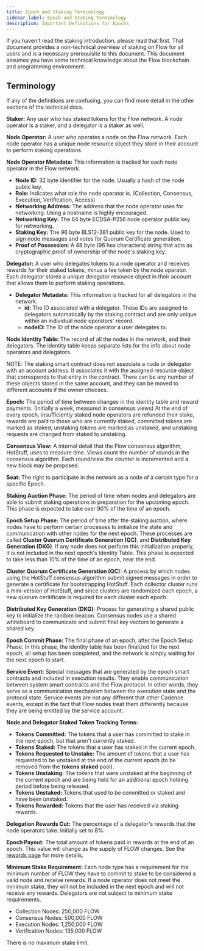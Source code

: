 ```yaml
---
title: Epoch and Staking Terminology
sidebar_label: Epoch and Staking Terminology
description: Important Definitions for Epochs
---
```


<Callout type="warning">
  If you haven't read the staking introduction, please read that
  first. That document provides a non-technical overview of staking on Flow for
  all users and is a necessary prerequisite to this document.
</Callout>
<Callout type="warning">
  This document assumes you have some technical knowledge about the Flow
  blockchain and programming environment.
</Callout>

## Terminology

If any of the definitions are confusing, you can find more detail in the other sections of the technical docs.

**Staker:** Any user who has staked tokens for the Flow network.
A node operator is a staker, and a delegator is a staker as well.

**Node Operator:** A user who operates a node on the Flow network. Each node operator has a unique node resource
object they store in their account to perform staking operations.

**Node Operator Metadata:** This information is tracked for each node operator in the Flow network.
  - **Node ID:** 32 byte identifier for the node. Usually a hash of the node public key.
  - **Role:** Indicates what role the node operator is. (Collection, Consensus, Execution, Verification, Access)
  - **Networking Address:** The address that the node operator uses for networking. Using a hostname is highly encouraged.
  - **Networking Key:** The 64 byte ECDSA-P256 node operator public key for networking.
  - **Staking Key:** The 96 byte BLS12-381 public key for the node. 
    Used to sign node messages and votes for Quorum Certificate generation.
  - **Proof of Possession:** A 48 byte (96 hex characters) string that acts as cryptographic
    proof of ownership of the node's staking key.

**Delegator:** A user who delegates tokens to a node operator and receives rewards for their staked tokens, minus a fee
taken by the node operator. Each delegator stores a unique delegator resource object in their account
that allows them to perform staking operations.

- **Delegator Metadata:** This information is tracked for all delegators in the network.
  - **id:** The ID associated with a delegator. These IDs are assigned to delegators automatically
    by the staking contract and are only unique within an individual node operators' record.
  - **nodeID:** The ID of the node operator a user delegates to.

**Node Identity Table:** The record of all the nodes in the network, and their delegators.
The identity table keeps separate lists for the info about node operators and delegators.

<Callout type="warning">
  NOTE: The staking smart contract does not associate a node or delegator with
  an account address. It associates it with the assigned resource object that
  corresponds to that entry in the contract. There can be any number of these
  objects stored in the same account, and they can be moved to different
  accounts if the owner chooses.
</Callout>

**Epoch:** The period of time between changes in the identity table and reward payments. 
(Initially a week, measured in consensus views)
At the end of every epoch, insufficiently staked node operators are refunded their stake,
rewards are paid to those who are currently staked, committed tokens are marked as staked,
unstaking tokens are marked as unstaked, and unstaking requests are changed from staked to unstaking.

**Consensus View:** A internal detail that the Flow consensus algorithm, HotStuff, uses to measure time.
Views count the number of rounds in the consensus algorithm.
Each round/view the counter is incremented and a new block may be proposed.

**Seat:** The right to participate in the network as a node of a certain type for a specific Epoch.

**Staking Auction Phase:** The period of time when nodes and delegators are able to submit staking operations
in preparation for the upcoming epoch. This phase is expected to take over 90% of the time of an epoch.

**Epoch Setup Phase:** The period of time after the staking auction, where nodes have to perform certain processes
to initialize the state and communication with other nodes for the next epoch.
These processes are called **Cluster Quorum Certificate Generation (QC)**, and **Distributed Key Generation (DKG)**.
If any node does not perform this initialization properly, it is not included in the next epoch's Identity Table.
This phase is expected to take less than 10% of the time of an epoch, near the end.

**Cluster Quorum Certificate Generation (QC):** A process by which nodes using the HotStuff consensus algorithm
submit signed messages in order to generate a certificate for bootstrapping HotStuff. Each collector cluster runs
a mini-version of HotStuff, and since clusters are randomized each epoch, a new quorum ceritificate is required
for each cluster each epoch.

**Distributed Key Generation (DKG):** Process for generating a shared public key to initialize the random beacon.
Consensus nodes use a shared whiteboard to communicate and submit final key vectors to generate a shared key.

**Epoch Commit Phase:** The final phase of an epoch, after the Epoch Setup Phase. In this phase, the identity table
has been finalized for the next epoch, all setup has been completed, and the network
is simply waiting for the next epoch to start.

**Service Event:** Special messages that are generated by the epoch smart contracts and included in execution results.
They enable communication between system smart contracts and the Flow protocol.
In other words, they serve as a communication mechanism between the execution state and the protocol state.
Service events are not any different that other Cadence events, except in the fact that
Flow nodes treat them differently because they are being emitted by the service account.

**Node and Delegator Staked Token Tracking Terms:**
  - **Tokens Committed:** The tokens that a user has committed to stake in the next epoch, but that aren't currently staked.
  - **Tokens Staked:** The tokens that a user has staked in the current epoch.
  - **Tokens Requested to Unstake:** The amount of tokens that a user has requested to be unstaked
    at the end of the current epoch (to be removed from the **tokens staked** pool).
  - **Tokens Unstaking:** The tokens that were unstaked at the beginning of the current epoch and
    are being held for an additional epoch holding period before being released.
  - **Tokens Unstaked:** Tokens that used to be committed or staked and have been unstaked.
  - **Tokens Rewarded:** Tokens that the user has received via staking rewards.

**Delegation Rewards Cut:** The percentage of a delegator's rewards that the node operators take. Initially set to 8%.

**Epoch Payout:** The total amount of tokens paid in rewards at the end of an epoch.
This value will change as the supply of FLOW changes. See the [rewards page](./03-schedule.md) for more details.

**Minimum Stake Requirement:** Each node type has a requirement for the minimum number of FLOW
they have to commit to stake to be considered a valid node and receive rewards. If a node operator
does not meet the minimum stake, they will not be included in the next epoch and will not receive any rewards.
Delegators are not subject to minimum stake requirements.

- Collection Nodes: 250,000 FLOW
- Consensus Nodes: 500,000 FLOW
- Execution Nodes: 1,250,000 FLOW
- Verification Nodes: 135,000 FLOW

There is no maximum stake limit.

